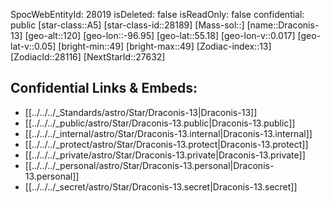 ﻿---
location:
- 55.18
- 96.95
- 120
tags:
- astro/Star
type: Star
---

SpocWebEntityId: 28019
isDeleted: false
isReadOnly: false
confidential: public
[star-class::A5]
[star-class-id::28189]
[Mass-sol::]
[name::Draconis-13]
[geo-alt::120]
[geo-lon::-96.95]
[geo-lat::55.18]
[geo-lon-v::0.017]
[geo-lat-v::0.05]
[bright-min::49]
[bright-max::49]
[Zodiac-index::13]
[ZodiacId::28116]
[NextStarId::27632]



## Confidential Links & Embeds: 
- [[../../../_Standards/astro/Star/Draconis-13|Draconis-13]] 
- [[../../../_public/astro/Star/Draconis-13.public|Draconis-13.public]] 
- [[../../../_internal/astro/Star/Draconis-13.internal|Draconis-13.internal]] 
- [[../../../_protect/astro/Star/Draconis-13.protect|Draconis-13.protect]] 
- [[../../../_private/astro/Star/Draconis-13.private|Draconis-13.private]] 
- [[../../../_personal/astro/Star/Draconis-13.personal|Draconis-13.personal]] 
- [[../../../_secret/astro/Star/Draconis-13.secret|Draconis-13.secret]]

